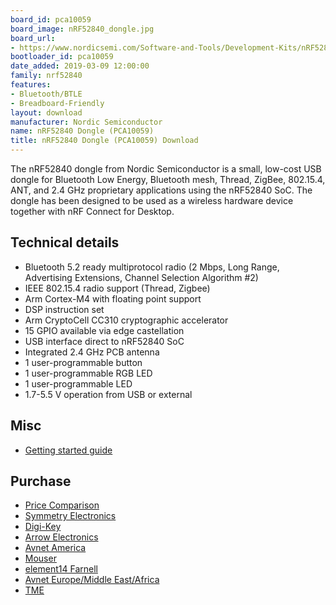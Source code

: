 ```yaml
---
board_id: pca10059
board_image: nRF52840_dongle.jpg
board_url:
- https://www.nordicsemi.com/Software-and-Tools/Development-Kits/nRF52840-Dongle
bootloader_id: pca10059
date_added: 2019-03-09 12:00:00
family: nrf52840
features:
- Bluetooth/BTLE
- Breadboard-Friendly
layout: download
manufacturer: Nordic Semiconductor
name: nRF52840 Dongle (PCA10059)
title: nRF52840 Dongle (PCA10059) Download
---
```


The nRF52840 dongle from Nordic Semiconductor is a small, low-cost USB dongle for Bluetooth Low Energy, Bluetooth mesh, Thread, ZigBee, 802.15.4, ANT, and 2.4 GHz proprietary applications using the nRF52840 SoC. The dongle has been designed to be used as a wireless hardware device together with nRF Connect for Desktop.

## Technical details

* Bluetooth 5.2 ready multiprotocol radio (2 Mbps, Long Range, Advertising Extensions, Channel Selection Algorithm #2)
* IEEE 802.15.4 radio support (Thread, Zigbee)
* Arm Cortex-M4 with floating point support
* DSP instruction set
* Arm CryptoCell CC310 cryptographic accelerator
* 15 GPIO available via edge castellation
* USB interface direct to nRF52840 SoC
* Integrated 2.4 GHz PCB antenna
* 1 user-programmable button
* 1 user-programmable RGB LED
* 1 user-programmable LED
* 1.7-5.5 V operation from USB or external

## Misc

* [Getting started guide](https://infocenter.nordicsemi.com/index.jsp?topic=/ug_nrf52840_dongle/UG/nrf52840_Dongle/getting_started.html)

## Purchase

* [Price Comparison](https://www.nordicsemi.com/About-us/BuyOnline?search_token=nRF52840DONGLE)
* [Symmetry Electronics](https://www.semiconductorstore.com/cart/pc/viewPrd.asp?idproduct=94964&utm_source=OemSecrets&utm_medium=compref&utm_campaign=OemSecrets&utm_term=NRF52840-DONGLE)
* [Digi-Key](https://www.digikey.com/product-detail/en/nordic-semiconductor-asa/NRF52840-DONGLE/1490-1073-ND/9491124?utm_source=oemsecrets&utm_medium=aggregator&utm_campaign=buynow)
* [Arrow Electronics](https://www.arrow.com/en/products/nrf52840-dongle/nordic-semiconductor?utm_source=oemsecrets&utm_medium=aggregator&utm_campaign=oemsecrets_2019_arrow&utm_content=inv_listing&utm_keyword=NRF52840-DONGLE)
* [Avnet America](https://www.avnet.com/shop/us/products/nordic-semiconductor/nrf52840-dongle-3074457345635709668?CMP=EMA_OEMSecrets_inventoryfeed_VSE)
* [Mouser](https://www.mouser.co.uk/ProductDetail/Nordic-Semiconductor/nRF52840-Dongle?qs=gTYE2QTfZfTbdrOaMHWEZg==&utm_source=OEMSECRETS&utm_medium=aggregator&utm_campaign=nRF52840-Dongle&utm_term=nRF52840DONGLE&utm_content=Nordic+Semiconductor)
* [element14 Farnell](https://sg.element14.com/nordic-semiconductor/nrf52840-dongle/bluetooth-module-v5-2mbps/dp/2902521?CMP=GRHB-OEMSECRETS)
* [Avnet Europe/Middle East/Africa](https://www.avnet.com/shop/emea/products/nordic-semiconductor/nrf52840-dongle-3074457345635584192?c=EUR&r=EMEA&CMP=EMEA_OEMSecrets_inventoryfeed_VSE)
* [TME](https://www.tme.eu/en/details/nrf52840-dongle/development-kits-for-data-transmission/nordic-semiconductor/?utm_source=oemsecrets.com&utm_medium=cpc&utm_campaign=compare-2020-01)
